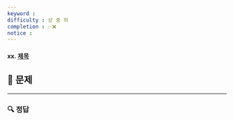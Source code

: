 ```yaml
---
keyword : 
difficulty : 상 중 하
completion : ✅❌
notice : 
---
```


#### xx. [제목]()

## 📝 문제




---

### 🔍 정답

```java

```

